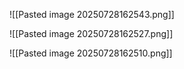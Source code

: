 ![[Pasted image 20250728162543.png]]

![[Pasted image 20250728162527.png]]

![[Pasted image 20250728162510.png]]